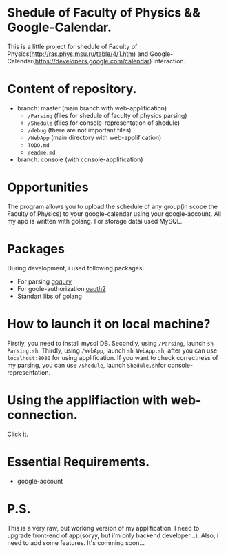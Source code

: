 # Shedule of Faculty of Physics && Google-Calendar.
This is a little project for shedule of Faculty of Physics(http://ras.phys.msu.ru/table/4/1.htm) and Google-Calendar(https://developers.google.com/calendar) interaction.

# Content of repository.
* branch: master (main branch with web-applification)
    - `/Parsing` (files for shedule of faculty of physics parsing)
	- `/Shedule` (files for console-representation of shedule)
	- `/debug` (there are not important files)
	- `/WebApp` (main directory with web-applification)
	- `TODO.md`
	- `readme.md`
* branch: console (with console-applification)

# Opportunities
The program allows you to upload the schedule of any group(in scope the Faculty of Physics) to your google-calendar using your google-account. All my app is written with golang. For storage datai used MySQL.

# Packages
During development, i used following packages:
* For parsing [goqury](https://godoc.org/github.com/fzipp/goquery)
* For goole-authorization [oauth2](https://godoc.org/golang.org/x/oauth2/google#SDKConfig.Scopes)
* Standart libs of golang

# How to launch it on local machine?
Firstly, you need to install mysql DB. Secondly, using `/Parsing`, launch `sh Parsing.sh`. Thirdly, using `/WebApp`, launch `sh WebApp.sh`, after you can use `localhost:8080` for using applification. If you want to check correctness of my parsing, you can use `/Shedule`, launch `Shedule.sh`for console-representation.

# Using the applifiaction with web-connection.
[Click it](https://fopshedule.herokuapp.com).

# Essential Requirements.
* google-account

# P.S.
This is a very raw, but working version of my applification. I need to upgrade front-end of app(soryy,  but i'm only backend developer...). Also, i need to add some features. It's comming soon...
